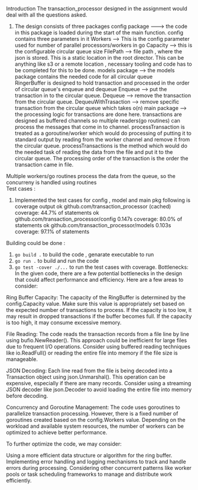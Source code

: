 Introduction 
The transaction_processor designed in the assignment would deal with all the questions asked.

1. The design consists of three packages
    config package ---> the code in this package is loaded during the start of the main function.
        config contains three parameters in it
        Workers --> This is the config parameter used for number of parallel processors/workers in go 
        Capacity --> this is the configurable circular queue size
        FilePath --> file path , where the json is stored. This is a     static location in the root director. This can be anything like s3 or a remote location , necessary tooling and code has to be completed for this to be done.
    models package -->  the models package contains the needed code for all circular queue  
        RingerBuffer is designed to hold transaction and processed in the order of circular queue's enqueue and dequeue 
        Enqueue --> put the transaction in to the circular queue.
        Dequeue --> remove the transaction from the circular queue.
        DequeuWithTrasaction --> remove specific transaction from the circular queue which takes o(n)
    main package --> the processing logic for transactions are done here.
        transactions are designed as buffered channels so multiple readers(go routines) can process the messages that come in to channel.
        processTransaction is treated as a goroutine/worker which would do processing of putting it to standard output by reading from the worker channel and remove it from the circular queue.
        processTransactions is the method which would do the needed task of reading the data from the file and put it to the circular queue. The processing order of the transaction is the order the transaction came in file.

  Multiple workers/go routines process the data from the queue, so the concurreny is handled using routines      
  Test cases :
  1. Implemented the test cases for 
        config , model and main pkg
        following is coverage  output 
        ok      github.com/transaction_processor        (cached)        coverage: 44.7% of statements
        ok      github.com/transaction_processor/config 0.147s  coverage: 80.0% of statements
        ok      github.com/transaction_processor/models 0.103s  coverage: 97.1% of statements 

Building could be done :
1. `go build .` to build the code , genarate executable to run
2. `go run .` to build and run the code 
3. `go test -cover ./...`  to run the test cases with coverage. 
Bottlenecks:
In the given code, there are a few potential bottlenecks in the design that could affect performance and efficiency. Here are a few areas to consider:

Ring Buffer Capacity: The capacity of the RingBuffer is determined by the config.Capacity value. Make sure this value is appropriately set based on the expected number of transactions to process. If the capacity is too low, it may result in dropped transactions if the buffer becomes full. If the capacity is too high, it may consume excessive memory.

File Reading: The code reads the transaction records from a file line by line using bufio.NewReader(). This approach could be inefficient for large files due to frequent I/O operations. Consider using buffered reading techniques like io.ReadFull() or reading the entire file into memory if the file size is manageable.

JSON Decoding: Each line read from the file is being decoded into a Transaction object using json.Unmarshal(). This operation can be expensive, especially if there are many records. Consider using a streaming JSON decoder like json.Decoder to avoid loading the entire file into memory before decoding.

Concurrency and Goroutine Management: The code uses goroutines to parallelize transaction processing. However, there is a fixed number of goroutines created based on the config.Workers value. Depending on the workload and available system resources, the number of workers can be optimized to achieve better performance.

To further optimize the code, we may consider:

Using a more efficient data structure or algorithm for the ring buffer.
Implementing error handling and logging mechanisms to track and handle errors during processing.
Considering other concurrent patterns like worker pools or task scheduling frameworks to manage and distribute work efficiently.   